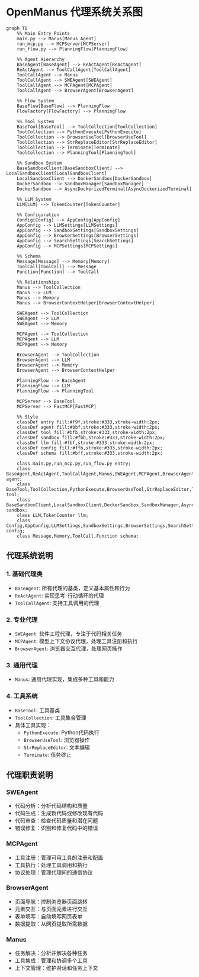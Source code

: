 # OpenManus 代理系统关系图

```mermaid
graph TD
    %% Main Entry Points
    main.py --> Manus[Manus Agent]
    run_mcp.py --> MCPServer[MCPServer]
    run_flow.py --> PlanningFlow[PlanningFlow]

    %% Agent Hierarchy
    BaseAgent[BaseAgent] --> ReActAgent[ReActAgent]
    ReActAgent --> ToolCallAgent[ToolCallAgent]
    ToolCallAgent --> Manus
    ToolCallAgent --> SWEAgent[SWEAgent]
    ToolCallAgent --> MCPAgent[MCPAgent]
    ToolCallAgent --> BrowserAgent[BrowserAgent]

    %% Flow System
    BaseFlow[BaseFlow] --> PlanningFlow
    FlowFactory[FlowFactory] --> PlanningFlow

    %% Tool System
    BaseTool[BaseTool] --> ToolCollection[ToolCollection]
    ToolCollection --> PythonExecute[PythonExecute]
    ToolCollection --> BrowserUseTool[BrowserUseTool]
    ToolCollection --> StrReplaceEditor[StrReplaceEditor]
    ToolCollection --> Terminate[Terminate]
    ToolCollection --> PlanningTool[PlanningTool]

    %% Sandbox System
    BaseSandboxClient[BaseSandboxClient] --> LocalSandboxClient[LocalSandboxClient]
    LocalSandboxClient --> DockerSandbox[DockerSandbox]
    DockerSandbox --> SandboxManager[SandboxManager]
    DockerSandbox --> AsyncDockerizedTerminal[AsyncDockerizedTerminal]

    %% LLM System
    LLM[LLM] --> TokenCounter[TokenCounter]

    %% Configuration
    Config[Config] --> AppConfig[AppConfig]
    AppConfig --> LLMSettings[LLMSettings]
    AppConfig --> SandboxSettings[SandboxSettings]
    AppConfig --> BrowserSettings[BrowserSettings]
    AppConfig --> SearchSettings[SearchSettings]
    AppConfig --> MCPSettings[MCPSettings]

    %% Schema
    Message[Message] --> Memory[Memory]
    ToolCall[ToolCall] --> Message
    Function[Function] --> ToolCall

    %% Relationships
    Manus --> ToolCollection
    Manus --> LLM
    Manus --> Memory
    Manus --> BrowserContextHelper[BrowserContextHelper]

    SWEAgent --> ToolCollection
    SWEAgent --> LLM
    SWEAgent --> Memory

    MCPAgent --> ToolCollection
    MCPAgent --> LLM
    MCPAgent --> Memory

    BrowserAgent --> ToolCollection
    BrowserAgent --> LLM
    BrowserAgent --> Memory
    BrowserAgent --> BrowserContextHelper

    PlanningFlow --> BaseAgent
    PlanningFlow --> LLM
    PlanningFlow --> PlanningTool

    MCPServer --> BaseTool
    MCPServer --> FastMCP[FastMCP]

    %% Style
    classDef entry fill:#f9f,stroke:#333,stroke-width:2px;
    classDef agent fill:#bbf,stroke:#333,stroke-width:2px;
    classDef tool fill:#bfb,stroke:#333,stroke-width:2px;
    classDef sandbox fill:#fbb,stroke:#333,stroke-width:2px;
    classDef llm fill:#fbf,stroke:#333,stroke-width:2px;
    classDef config fill:#ffb,stroke:#333,stroke-width:2px;
    classDef schema fill:#bff,stroke:#333,stroke-width:2px;

    class main.py,run_mcp.py,run_flow.py entry;
    class BaseAgent,ReActAgent,ToolCallAgent,Manus,SWEAgent,MCPAgent,BrowserAgent agent;
    class BaseTool,ToolCollection,PythonExecute,BrowserUseTool,StrReplaceEditor,Terminate,PlanningTool tool;
    class BaseSandboxClient,LocalSandboxClient,DockerSandbox,SandboxManager,AsyncDockerizedTerminal sandbox;
    class LLM,TokenCounter llm;
    class Config,AppConfig,LLMSettings,SandboxSettings,BrowserSettings,SearchSettings,MCPSettings config;
    class Message,Memory,ToolCall,Function schema;
```

## 代理系统说明

### 1. 基础代理类
- `BaseAgent`: 所有代理的基类，定义基本属性和行为
- `ReActAgent`: 实现思考-行动循环的代理
- `ToolCallAgent`: 支持工具调用的代理

### 2. 专业代理
- `SWEAgent`: 软件工程代理，专注于代码相关任务
- `MCPAgent`: 模型上下文协议代理，处理工具注册和执行
- `BrowserAgent`: 浏览器交互代理，处理网页操作

### 3. 通用代理
- `Manus`: 通用代理实现，集成多种工具和能力

### 4. 工具系统
- `BaseTool`: 工具基类
- `ToolCollection`: 工具集合管理
- 具体工具实现：
  - `PythonExecute`: Python代码执行
  - `BrowserUseTool`: 浏览器操作
  - `StrReplaceEditor`: 文本编辑
  - `Terminate`: 任务终止

## 代理职责说明

### SWEAgent
- 代码分析：分析代码结构和质量
- 代码生成：生成新代码或修改现有代码
- 代码审查：检查代码质量和潜在问题
- 错误修复：识别和修复代码中的错误

### MCPAgent
- 工具注册：管理可用工具的注册和配置
- 工具执行：处理工具调用和执行
- 协议处理：管理代理间的通信协议

### BrowserAgent
- 页面导航：控制浏览器页面跳转
- 元素交互：与页面元素进行交互
- 表单填写：自动填写网页表单
- 数据提取：从网页提取所需数据

### Manus
- 任务解决：分析并解决各种任务
- 工具集成：管理和协调多个工具
- 上下文管理：维护对话和任务上下文
